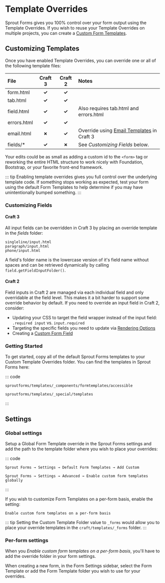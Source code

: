 # Template Overrides

Sprout Forms gives you 100% control over your form output using the Template Overrides. If you wish to reuse your Template Overrides on multiple projects, you can create a [Custom Form Templates](./custom-form-templates.md).

## Customizing Templates

Once you have enabled Template Overrides, you can override one or all of the following template files:

| File        | Craft 3 | Craft 2 | Notes  |
|:----------- |:-------:|:-------:|:-----  |
| form.html   | **✓**   | **✓**   |  |
| tab.html    | **✓**   | **✓**   |  |
| field.html  | **✓**   | **✓**   | Also requires tab.html and errors.html |
| errors.html | **✓**   | **✓**   |  |
| email.html  | **✗**   | **✓**   | Override using [Email Templates](../email/template-overrides.md) in Craft 3 |
| fields/*  | **✓**   | **✗**   | See _Customizing Fields_ below. |

Your edits could be as small as adding a custom id to the `<form>` tag or reworking the entire HTML structure to work nicely with Foundation, Bootstrap, or your favorite front-end framework.

::: tip
Enabling template overrides gives you full control over the underlying template code. If something stops working as expected, test your form using the default Form Templates to help determine if you may have unintentionally bumped something.
:::

### Customizing Fields

#### Craft 3

All input fields can be overridden in Craft 3 by placing an override template in the _fields_ folder: 

```
singleline/input.html
paragraph/input.html
phone/input.html
```

A field's folder name is the lowercase version of it's field name without spaces and can be retrieved dynamically by calling `field.getFieldInputFolder()`.

#### Craft 2

Field inputs in Craft 2 are managed via each individual field and only overridable at the field level. This makes it a bit harder to support some override behavior by default. If you need to override an input field in Craft 2, consider:

- Updating your CSS to target the field wrapper instead of the input field: `.required input` vs. `input.required`
- Targeting the specific fields you need to update via [Rendering Options](./rendering-options.md)
- Creating a [Custom Form Field](./custom-form-fields.md)  

### Getting Started

To get started, copy all of the default Sprout Forms templates to your Custom Template Overrides folder. You can find the templates in Sprout Forms here:
 
::: code

``` craft3
sproutforms/templates/_components/formtemplates/accessible
```

``` craft2
sproutforms/templates/_special/templates
```

:::

## Settings

### Global settings

Setup a Global Form Template override in the Sprout Forms settings and add the path to the template folder where you wish to place your overrides:

::: code

``` craft3
Sprout Forms → Settings → Default Form Templates → Add Custom
```

``` craft2
Sprout Forms → Settings → Advanced → Enable custom form templates globally
```

:::

If you wish to customize Form Templates on a per-form basis, enable the setting:

``` 
Enable custom form templates on a per-form basis
```

::: tip
Setting the Custom Template Folder value to `_forms` would allow you to place your override templates in the `craft/templates/_forms` folder.
:::

### Per-form settings

When you _Enable custom form templates on a per-form basis_, you'll have to add the override folder in your form settings.  

When creating a new form, in the Form Settings sidebar, select the Form Template or add the Form Template folder you wish to use for your overrides.